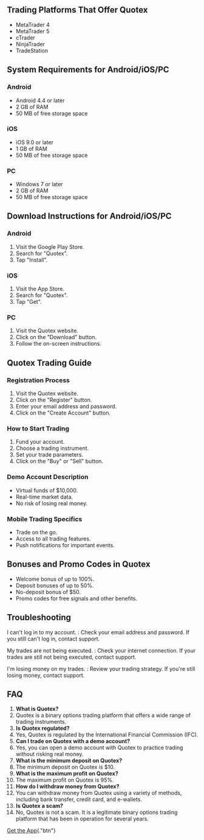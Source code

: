 ## Trading Platforms That Offer Quotex

-   MetaTrader 4
-   MetaTrader 5
-   cTrader
-   NinjaTrader
-   TradeStation

## System Requirements for Android/iOS/PC

### Android

-   Android 4.4 or later
-   2 GB of RAM
-   50 MB of free storage space

### iOS

-   iOS 9.0 or later
-   1 GB of RAM
-   50 MB of free storage space

### PC

-   Windows 7 or later
-   2 GB of RAM
-   50 MB of free storage space

## Download Instructions for Android/iOS/PC

### Android

1.  Visit the Google Play Store.
2.  Search for "Quotex".
3.  Tap "Install".

### iOS

1.  Visit the App Store.
2.  Search for "Quotex".
3.  Tap "Get".

### PC

1.  Visit the Quotex website.
2.  Click on the "Download" button.
3.  Follow the on-screen instructions.

## Quotex Trading Guide

### Registration Process

1.  Visit the Quotex website.
2.  Click on the "Register" button.
3.  Enter your email address and password.
4.  Click on the "Create Account" button.

### How to Start Trading

1.  Fund your account.
2.  Choose a trading instrument.
3.  Set your trade parameters.
4.  Click on the "Buy" or "Sell" button.

### Demo Account Description

-   Virtual funds of \$10,000.
-   Real-time market data.
-   No risk of losing real money.

### Mobile Trading Specifics

-   Trade on the go.
-   Access to all trading features.
-   Push notifications for important events.

## Bonuses and Promo Codes in Quotex

-   Welcome bonus of up to 100%.
-   Deposit bonuses of up to 50%.
-   No-deposit bonus of \$50.
-   Promo codes for free signals and other benefits.

## Troubleshooting

I can\'t log in to my account.
:   Check your email address and password. If you still can\'t log in,
    contact support.

My trades are not being executed.
:   Check your internet connection. If your trades are still not being
    executed, contact support.

I\'m losing money on my trades.
:   Review your trading strategy. If you\'re still losing money, contact
    support.

## FAQ

1.  **What is Quotex?**
2.  Quotex is a binary options trading platform that offers a wide range
    of trading instruments.
3.  **Is Quotex regulated?**
4.  Yes, Quotex is regulated by the International Financial Commission
    (IFC).
5.  **Can I trade on Quotex with a demo account?**
6.  Yes, you can open a demo account with Quotex to practice trading
    without risking real money.
7.  **What is the minimum deposit on Quotex?**
8.  The minimum deposit on Quotex is \$10.
9.  **What is the maximum profit on Quotex?**
10. The maximum profit on Quotex is 95%.
11. **How do I withdraw money from Quotex?**
12. You can withdraw money from Quotex using a variety of methods,
    including bank transfer, credit card, and e-wallets.
13. **Is Quotex a scam?**
14. No, Quotex is not a scam. It is a legitimate binary options trading
    platform that has been in operation for several years.

[Get the App](\%22https://traff.sbs/brokerqxlid\%22){."btn"}

